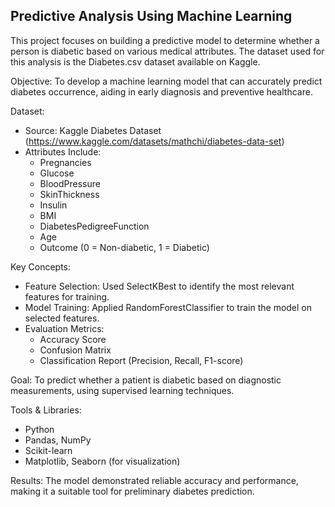 ## Predictive Analysis Using Machine Learning 

This project focuses on building a predictive model to determine whether a person is diabetic based on various medical attributes. The dataset used for this analysis is the Diabetes.csv dataset available on Kaggle.

Objective:
To develop a machine learning model that can accurately predict diabetes occurrence, aiding in early diagnosis and preventive healthcare.

Dataset:
- Source: Kaggle Diabetes Dataset (https://www.kaggle.com/datasets/mathchi/diabetes-data-set)
- Attributes Include:
  - Pregnancies
  - Glucose
  - BloodPressure
  - SkinThickness
  - Insulin
  - BMI
  - DiabetesPedigreeFunction
  - Age
  - Outcome (0 = Non-diabetic, 1 = Diabetic)

Key Concepts:
- Feature Selection: Used SelectKBest to identify the most relevant features for training.
- Model Training: Applied RandomForestClassifier to train the model on selected features.
- Evaluation Metrics:
  - Accuracy Score
  - Confusion Matrix
  - Classification Report (Precision, Recall, F1-score)

Goal:
To predict whether a patient is diabetic based on diagnostic measurements, using supervised learning techniques.

Tools & Libraries:
- Python
- Pandas, NumPy
- Scikit-learn
- Matplotlib, Seaborn (for visualization)

Results:
The model demonstrated reliable accuracy and performance, making it a suitable tool for preliminary diabetes prediction.

